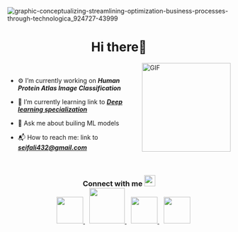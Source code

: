 
![graphic-conceptualizing-streamlining-optimization-business-processes-through-technologica_924727-43999](https://github.com/user-attachments/assets/875f4a7f-e81b-4d2a-b8b7-96bf0ed8fa81)


<h1 align="center">Hi there👋 </h1>

<img align="right" width="200" alt="GIF" src="https://github.com/user-attachments/assets/bd917d2c-6eb3-4e47-944d-7d4982aa377d" width="150">
<br/>

- ⚙️ I’m currently working on ***Human Protein Atlas Image Classification***
- 🌱 I’m currently learning link to [***Deep learning specialization***](https://www.coursera.org/specializations/deep-learning?myLearningTab=IN_PROGRESS)
- 💬 Ask me about builing ML models
- 📬 How to reach me: link to ***seifali432@gmail.com***

  <br/>

<h3 align="center"> Connect with me  
  <img src="https://media4.giphy.com/media/v1.Y2lkPTc5MGI3NjExem81d3cyZWx2bGV0MHZwc2d4eXJrNGM4OWkwOGk0Y3ZtM3d4bDlzMiZlcD12MV9pbnRlcm5hbF9naWZfYnlfaWQmY3Q9cw/dkJA5cYMq2XLNkaO9s/giphy.webp" width="25" /h3>

<div align="center" class="icons-social" style="margin-left: 10px;">
    <a style="margin-left: 10px;" target="_blank" href="www.linkedin.com/in/seif-aly-860007286">
        <img src="https://github.com/user-attachments/assets/dc54b204-a65d-4067-b112-d556f3be0a61"width= "60">
    </a>
    <a style="margin-left: 10px;" target="_blank" href="https://huggingface.co/seifali">
        <img src="https://github.com/user-attachments/assets/6e88d872-7e53-4984-94ad-fd379a568f24" width="80">
   </a>
    <a style="margin-left: 10px;" target="_blank" href="https://www.kaggle.com/seifali432">
        <img src="https://github.com/user-attachments/assets/39074d99-76e3-4a05-bd52-b6a57307d444" width="60">
    </a>
      <a style="margin-left: 10px;" target="_blank" href="https://github.com/seifXD">
        <img src="https://github.com/user-attachments/assets/864b6df0-41df-4af2-bd70-ea2e654b1f17" width="60">



        
      










<!--
**seifXD/seifXD** is a ✨ _special_ ✨ repository because its `README.md` (this file) appears on your GitHub profile.

Here are some ideas to get you started:



- 👯 I’m looking to collaborate on ...
- 🤔 I’m looking for help with ...


- 😄 Pronouns: ...
- ⚡ Fun fact: ...
-->

